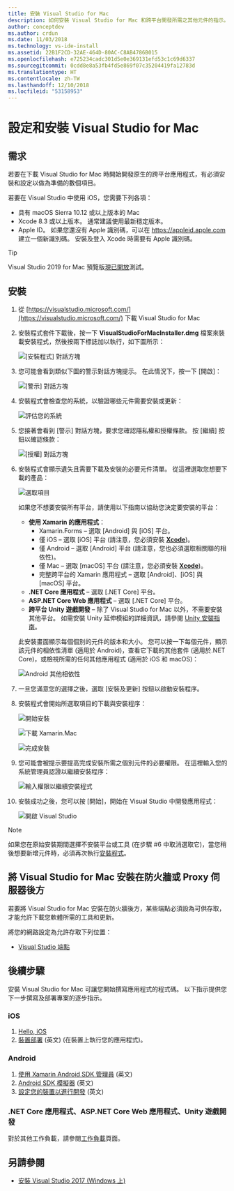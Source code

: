 ```yaml
---
title: 安裝 Visual Studio for Mac
description: 如何安裝 Visual Studio for Mac 和跨平台開發所需之其他元件的指示。
author: conceptdev
ms.author: crdun
ms.date: 11/03/2018
ms.technology: vs-ide-install
ms.assetid: 22B1F2CD-32AE-464D-80AC-C8AB4786B015
ms.openlocfilehash: e725234cadc301d5e0e369131efd53c1c69d6337
ms.sourcegitcommit: 0cdd8e8a53fb4fd5e869f07c35204419fa12783d
ms.translationtype: HT
ms.contentlocale: zh-TW
ms.lasthandoff: 12/10/2018
ms.locfileid: "53158953"
---
```

# <a name="set-up-and-install-visual-studio-for-mac"></a>設定和安裝 Visual Studio for Mac

## <a name="requirements"></a>需求

若要在下載 Visual Studio for Mac 時開始開發原生的跨平台應用程式，有必須安裝和設定以做為準備的數個項目。

若要在 Visual Studio 中使用 iOS，您需要下列各項：

* 具有 macOS Sierra 10.12 或以上版本的 Mac
* Xcode 8.3 或以上版本。 通常建議使用最新穩定版本。
* Apple ID。 如果您還沒有 Apple 識別碼，可以在 https://appleid.apple.com 建立一個新識別碼。 安裝及登入 Xcode 時需要有 Apple 識別碼。

> [!TIP]
> Visual Studio 2019 for Mac 預覽版[現已開放](install-preview.md)測試。

## <a name="install"></a>安裝

1. 從 [https://visualstudio.microsoft.com/](https://visualstudio.microsoft.com/) 下載 Visual Studio for Mac

2. 安裝程式套件下載後，按一下 **VisualStudioForMacInstaller.dmg** 檔案來裝載安裝程式，然後按兩下標誌加以執行，如下圖所示：

   ![[安裝程式] 對話方塊](media/installer-image1.png)

3. 您可能會看到類似下圖的警示對話方塊提示。 在此情況下，按一下 [開啟]：

   ![[警示] 對話方塊](media/installer-image2.png)

4. 安裝程式會檢查您的系統，以驗證哪些元件需要安裝或更新：

   ![評估您的系統](media/installer-image3.png)

5. 您接著會看到 [警示] 對話方塊，要求您確認隱私權和授權條款。 按 [繼續] 按鈕以確認條款：

   ![[授權] 對話方塊](media/installer-image4.png)

6. 安裝程式會顯示遺失且需要下載及安裝的必要元件清單。 從這裡選取您想要下載的產品：

   ![選取項目](media/installer-image5.png)

   如果您不想要安裝所有平台，請使用以下指南以協助您決定要安裝的平台：

   * **使用 Xamarin 的應用程式**：
      - Xamarin.Forms – 選取 [Android] 與 [iOS] 平台。
      - 僅 iOS – 選取 [iOS] 平台 (請注意，您必須安裝 [**Xcode**](https://developer.apple.com/xcode/))。
      - 僅 Android – 選取 [Android] 平台 (請注意，您也必須選取相關聯的相依性)。
      - 僅 Mac – 選取 [macOS] 平台 (請注意，您必須安裝 [**Xcode**](https://developer.apple.com/xcode/))。
      - 完整跨平台的 Xamarin 應用程式 – 選取 [Android]、[iOS] 與 [macOS] 平台。
   * **.NET Core 應用程式** – 選取 [.NET Core] 平台。
   * **ASP.NET Core Web 應用程式** – 選取 [.NET Core] 平台。
   * **跨平台 Unity 遊戲開發** – 除了 Visual Studio for Mac 以外，不需要安裝其他平台。 如需安裝 Unity 延伸模組的詳細資訊，請參閱 [Unity 安裝指南](setup-vsmac-tools-unity.md)。

   此安裝畫面顯示每個個別的元件的版本和大小。 您可以按一下每個元件，顯示該元件的相依性清單 (適用於 Android)，查看它下載的其他套件 (適用於.NET Core)，或檢視所需的任何其他應用程式 (適用於 iOS 和 macOS)：

   ![Android 其他相依性](media/installer-image6.png)

7. 一旦您滿意您的選擇之後，選取 [安裝及更新] 按鈕以啟動安裝程序。

8. 安裝程式會開始所選取項目的下載與安裝程序：

   ![開始安裝](media/installer-image7.png)

   ![下載 Xamarin.Mac](media/installer-image8.png)

   ![完成安裝](media/installer-image9.png)

9. 您可能會被提示要提高完成安裝所需之個別元件的必要權限。 在這裡輸入您的系統管理員認證以繼續安裝程序：

   ![輸入權限以繼續安裝程式](media/installer-image10.png)

10. 安裝成功之後，您可以按 [開始]，開始在 Visual Studio 中開發應用程式：

    ![開啟 Visual Studio](media/installer-image11.png)

> [!NOTE]
> 如果您在原始安裝期間選擇不安裝平台或工具 (在步驟 #6 中取消選取它)，當您稍後想要新增元件時，必須再次執行[安裝程式](https://visualstudio.microsoft.com/vs/)。

## <a name="install-visual-studio-for-mac-behind-a-firewall-or-proxy-server"></a>將 Visual Studio for Mac 安裝在防火牆或 Proxy 伺服器後方

若要將 Visual Studio for Mac 安裝在防火牆後方，某些端點必須設為可供存取，才能允許下載您軟體所需的工具和更新。

將您的網路設定為允許存取下列位置：

* [Visual Studio 端點](/visualstudio/install/install-visual-studio-behind-a-firewall-or-proxy-server)

## <a name="next-steps"></a>後續步驟

安裝 Visual Studio for Mac 可讓您開始撰寫應用程式的程式碼。 以下指示提供您下一步撰寫及部署專案的逐步指示。

### <a name="ios"></a>iOS

1. [Hello, iOS](https://developer.xamarin.com/guides/ios/getting_started/hello,_iOS/)
2. [裝置部署](https://developer.xamarin.com/guides/ios/getting_started/installation/device_provisioning) \(英文\) (在裝置上執行您的應用程式)。

### <a name="android"></a>Android

1. [使用 Xamarin Android SDK 管理員](https://developer.xamarin.com/guides/android/getting_started/installation/android-sdk/?ide=xs) \(英文\)
2. [Android SDK 模擬器](https://developer.xamarin.com/guides/android/getting_started/installation/android-emulator/) \(英文\)
4. [設定您的裝置以進行開發](https://developer.xamarin.com/guides/android/getting_started/installation/set_up_device_for_development/) \(英文\)

### <a name="net-core-apps-aspnet-core-web-apps-unity-game-development"></a>.NET Core 應用程式、ASP.NET Core Web 應用程式、Unity 遊戲開發

對於其他工作負載，請參閱[工作負載](workloads.md)頁面。

## <a name="see-also"></a>另請參閱

- [安裝 Visual Studio 2017 (Windows 上)](/visualstudio/install/install-visual-studio)
